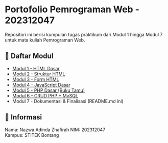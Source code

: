 # Portofolio Pemrograman Web - 202312047

Repositori ini berisi kumpulan tugas praktikum dari Modul 1 hingga Modul 7 untuk mata kuliah Pemrograman Web.

## 📁 Daftar Modul

- [Modul 1 - HTML Dasar](modul1/tugas_modul1.html)
- [Modul 2 - Struktur HTML](modul2/tugas_praktikum.html)
- [Modul 3 - Form HTML](modul3/tugas_modul3.html)
- [Modul 4 - JavaScript Dasar](modul4/tugas_modul4.html)
- [Modul 5 - PHP Dasar (Buku Tamu)](modul5/buku_tamu.php)
- [Modul 6 - CRUD PHP + MySQL](modul6/index.php)
- Modul 7 - Dokumentasi & Finalisasi (README.md ini)

## 📌 Informasi

Nama: Nazwa Adinda Zhafirah 
NIM: 202312047  
Kampus: STITEK Bontang

